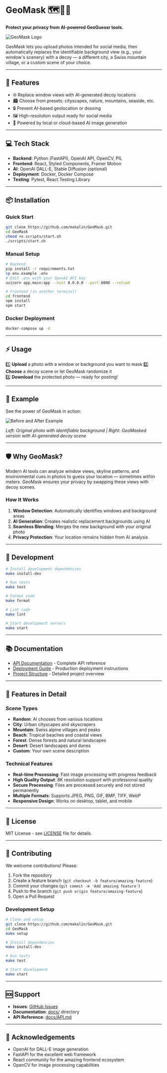 # GeoMask 🗺️🕵️‍♂️

**Protect your privacy from AI-powered GeoGuessr tools.**

![GeoMask Logo](assets/logo.png)

GeoMask lets you upload photos intended for social media, then automatically replaces the identifiable background view (e.g., your window's scenery) with a decoy — a different city, a Swiss mountain village, or a custom scene of your choice.

---

## 🚀 Features

* 🌐 Replace window views with AI-generated decoy locations
* 🏙️ Choose from presets: cityscapes, nature, mountains, seaside, etc.
* 🔒 Prevent AI-based geolocation or doxxing
* 🖼️ High-resolution output ready for social media
* 🧠 Powered by local or cloud-based AI image generation

---

## 💻 Tech Stack

* **Backend**: Python (FastAPI), OpenAI API, OpenCV, PIL
* **Frontend**: React, Styled Components, Framer Motion
* **AI**: OpenAI DALL-E, Stable Diffusion (optional)
* **Deployment**: Docker, Docker Compose
* **Testing**: Pytest, React Testing Library

---

## 📦 Installation

### Quick Start

```bash
git clone https://github.com/makalin/GeoMask.git  
cd GeoMask  
chmod +x scripts/start.sh
./scripts/start.sh
```

### Manual Setup

```bash
# Backend
pip install -r requirements.txt
cp env.example .env
# Edit .env with your OpenAI API key
uvicorn app.main:app --host 0.0.0.0 --port 8000 --reload

# Frontend (in another terminal)
cd frontend
npm install
npm start
```

### Docker Deployment

```bash
docker-compose up -d
```

---

## ⚡ Usage

1️⃣ **Upload** a photo with a window or background you want to mask
2️⃣ **Choose** a decoy scene or let GeoMask randomize it  
3️⃣ **Download** the protected photo — ready for posting!

---

## 🌟 Example

See the power of GeoMask in action:

![Before and After Example](assets/example.png)

*Left: Original photo with identifiable background | Right: GeoMasked version with AI-generated decoy scene*

---

## 🛡️ Why GeoMask?

Modern AI tools can analyze window views, skyline patterns, and environmental cues in photos to guess your location — sometimes within meters. GeoMask ensures your privacy by swapping these views with decoy scenes.

### How It Works

1. **Window Detection**: Automatically identifies windows and background areas
2. **AI Generation**: Creates realistic replacement backgrounds using AI
3. **Seamless Blending**: Merges the new background with your original photo
4. **Privacy Protection**: Your location remains hidden from AI analysis

---

## 🔧 Development

```bash
# Install development dependencies
make install-dev

# Run tests
make test

# Format code
make format

# Lint code
make lint

# Start development servers
make start
```

---

## 📚 Documentation

- [API Documentation](docs/API.md) - Complete API reference
- [Deployment Guide](docs/DEPLOYMENT.md) - Production deployment instructions
- [Project Structure](PROJECT_STRUCTURE.md) - Detailed project overview

---

## 🌟 Features in Detail

### Scene Types
- **Random**: AI chooses from various locations
- **City**: Urban cityscapes and skyscrapers
- **Mountain**: Swiss alpine villages and peaks
- **Beach**: Tropical beaches and coastal views
- **Forest**: Dense forests and natural landscapes
- **Desert**: Desert landscapes and dunes
- **Custom**: Your own scene description

### Technical Features
- **Real-time Processing**: Fast image processing with progress feedback
- **High Quality Output**: 8K resolution support with professional quality
- **Secure Processing**: Files are processed securely and not stored permanently
- **Multiple Formats**: Supports JPEG, PNG, GIF, BMP, TIFF, WebP
- **Responsive Design**: Works on desktop, tablet, and mobile

---

## 📄 License

MIT License - see [LICENSE](LICENSE) file for details.

---

## 🤝 Contributing

We welcome contributions! Please:

1. Fork the repository
2. Create a feature branch (`git checkout -b feature/amazing-feature`)
3. Commit your changes (`git commit -m 'Add amazing feature'`)
4. Push to the branch (`git push origin feature/amazing-feature`)
5. Open a Pull Request

### Development Setup

```bash
# Clone and setup
git clone https://github.com/makalin/GeoMask.git
cd GeoMask
make setup

# Install dependencies
make install-dev

# Run tests
make test

# Start development
make start
```

---

## 🆘 Support

- **Issues**: [GitHub Issues](https://github.com/makalin/GeoMask/issues)
- **Documentation**: [docs/](docs/) directory
- **API Reference**: [docs/API.md](docs/API.md)

---

## 🙏 Acknowledgements

- OpenAI for DALL-E image generation
- FastAPI for the excellent web framework
- React community for the amazing frontend ecosystem
- OpenCV for image processing capabilities
